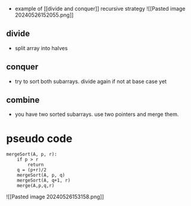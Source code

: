 - example of [[divide and conquer]] recursive strategy
![[Pasted image 20240526152055.png]]
## divide
- split array into halves
## conquer 
- try to sort both subarrays. divide again if not at base case yet
## combine
- you have two sorted subarrays. use two pointers and merge them.

# pseudo code
```
mergeSort(A, p, r):
	if p > r
		return 
	q = (p+r)/2
	mergeSort(A, p, q)
	mergeSort(A, q+1, r)
	merge(A,p,q,r)
```
![[Pasted image 20240526153158.png]]
